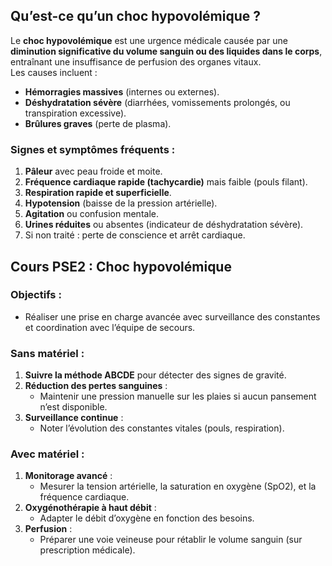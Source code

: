 ## **Qu’est-ce qu’un choc hypovolémique ?**

Le **choc hypovolémique** est une urgence médicale causée par une **diminution significative du volume sanguin ou des liquides dans le corps**, entraînant une insuffisance de perfusion des organes vitaux.  
Les causes incluent :

- **Hémorragies massives** (internes ou externes).
- **Déshydratation sévère** (diarrhées, vomissements prolongés, ou transpiration excessive).
- **Brûlures graves** (perte de plasma).

### **Signes et symptômes fréquents :**

1. **Pâleur** avec peau froide et moite.
2. **Fréquence cardiaque rapide (tachycardie)** mais faible (pouls filant).
3. **Respiration rapide et superficielle**.
4. **Hypotension** (baisse de la pression artérielle).
5. **Agitation** ou confusion mentale.
6. **Urines réduites** ou absentes (indicateur de déshydratation sévère).
7. Si non traité : perte de conscience et arrêt cardiaque.

## **Cours PSE2 : Choc hypovolémique**

### **Objectifs :**

- Réaliser une prise en charge avancée avec surveillance des constantes et coordination avec l’équipe de secours.

### **Sans matériel :**

1. **Suivre la méthode ABCDE** pour détecter des signes de gravité.
2. **Réduction des pertes sanguines** :
    - Maintenir une pression manuelle sur les plaies si aucun pansement n’est disponible.
3. **Surveillance continue** :
    - Noter l’évolution des constantes vitales (pouls, respiration).

### **Avec matériel :**

1. **Monitorage avancé** :
    - Mesurer la tension artérielle, la saturation en oxygène (SpO2), et la fréquence cardiaque.
2. **Oxygénothérapie à haut débit** :
    - Adapter le débit d’oxygène en fonction des besoins.
3. **Perfusion** :
    - Préparer une voie veineuse pour rétablir le volume sanguin (sur prescription médicale).